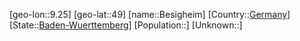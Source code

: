 ﻿---
location: [49,9.25]
type: City
tags:
- geo/City


SpocWebEntityId: 29152
isDeleted: false
confidential: public

---
[geo-lon::9.25]
[geo-lat::49]
[name::Besigheim]
[Country::[Germany](geo/Continent/Europe/Germany.md)]
[State::[Baden-Wuerttemberg](geo/Continent/Europe/Germany/Baden-Wuerttemberg.md)]
[Population::]
[Unknown::]

